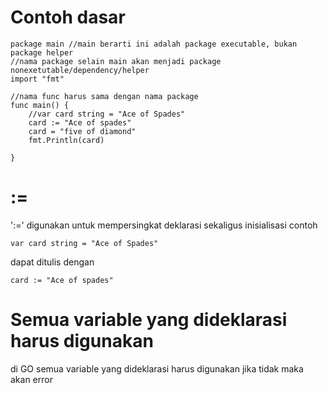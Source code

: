 # Contoh dasar
```
package main //main berarti ini adalah package executable, bukan package helper
//nama package selain main akan menjadi package nonexetutable/dependency/helper
import "fmt"

//nama func harus sama dengan nama package
func main() {
	//var card string = "Ace of Spades"
	card := "Ace of spades"
	card = "five of diamond"
	fmt.Println(card)

}
```

# :=
':=' digunakan untuk mempersingkat deklarasi sekaligus inisialisasi
contoh 
```
var card string = "Ace of Spades"
```
dapat ditulis dengan 
```
card := "Ace of spades"
```

# Semua variable yang dideklarasi harus digunakan
di GO semua variable yang dideklarasi harus digunakan jika tidak maka akan error
